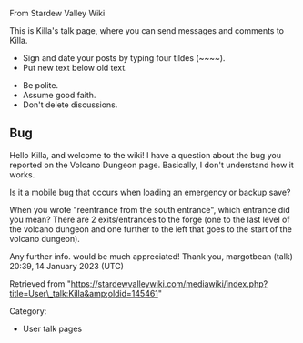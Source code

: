 From Stardew Valley Wiki

This is Killa's talk page, where you can send messages and comments to Killa.

- Sign and date your posts by typing four tildes (~~~~).
- Put new text below old text.

<!--THE END-->

- Be polite.
- Assume good faith.
- Don't delete discussions.

## Bug

Hello Killa, and welcome to the wiki! I have a question about the bug you reported on the Volcano Dungeon page. Basically, I don't understand how it works.

Is it a mobile bug that occurs when loading an emergency or backup save?

When you wrote "reentrance from the south entrance", which entrance did you mean? There are 2 exits/entrances to the forge (one to the last level of the volcano dungeon and one further to the left that goes to the start of the volcano dungeon).

Any further info. would be much appreciated! Thank you, margotbean (talk) 20:39, 14 January 2023 (UTC)

Retrieved from "https://stardewvalleywiki.com/mediawiki/index.php?title=User\_talk:Killa&amp;oldid=145461"

Category:

- User talk pages